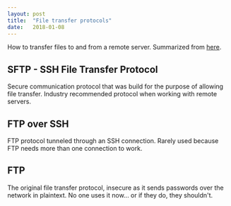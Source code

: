 ```yaml
---
layout: post
title:  "File transfer protocols"
date:   2018-01-08
---
```


How to transfer files to and from a remote server.
Summarized from [here](https://blog.devolutions.net/2016/5/ftps-sftp-or-ftp-over-ssh).

## SFTP - SSH File Transfer Protocol

Secure communication protocol that was build for the purpose of allowing file transfer. 
Industry recommended protocol when working with remote servers.

## FTP over SSH

FTP protocol tunneled through an SSH connection.
Rarely used because FTP needs more than one connection to work. 

## FTP

The original file transfer protocol, insecure as it sends passwords
over the network in plaintext.
No one uses it now... or if they do, they shouldn't.

